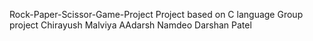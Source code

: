Rock-Paper-Scissor-Game-Project
Project based on C language 
Group project 
Chirayush Malviya
AAdarsh Namdeo
Darshan Patel
